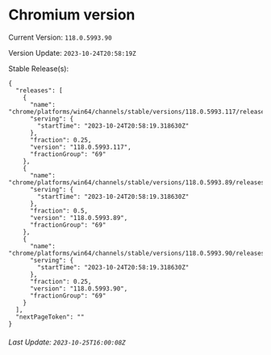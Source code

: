 # Chromium version

Current Version: `118.0.5993.90`

Version Update: `2023-10-24T20:58:19Z`

Stable Release(s):
```
{
  "releases": [
    {
      "name": "chrome/platforms/win64/channels/stable/versions/118.0.5993.117/releases/1698181099",
      "serving": {
        "startTime": "2023-10-24T20:58:19.318630Z"
      },
      "fraction": 0.25,
      "version": "118.0.5993.117",
      "fractionGroup": "69"
    },
    {
      "name": "chrome/platforms/win64/channels/stable/versions/118.0.5993.89/releases/1698181099",
      "serving": {
        "startTime": "2023-10-24T20:58:19.318630Z"
      },
      "fraction": 0.5,
      "version": "118.0.5993.89",
      "fractionGroup": "69"
    },
    {
      "name": "chrome/platforms/win64/channels/stable/versions/118.0.5993.90/releases/1698181099",
      "serving": {
        "startTime": "2023-10-24T20:58:19.318630Z"
      },
      "fraction": 0.25,
      "version": "118.0.5993.90",
      "fractionGroup": "69"
    }
  ],
  "nextPageToken": ""
}
```

###### Last Update: `2023-10-25T16:00:08Z`
        